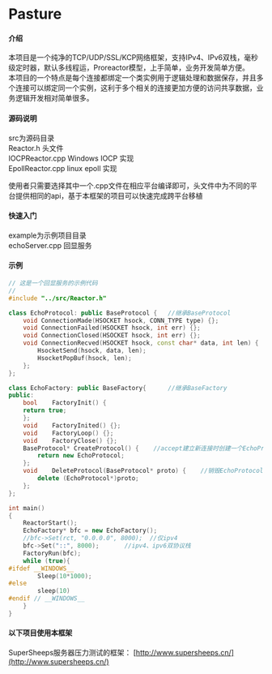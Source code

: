 # Pasture

#### 介绍

本项目是一个纯净的TCP/UDP/SSL/KCP网络框架，支持IPv4、IPv6双栈，毫秒级定时器，默认多线程运，Proreactor模型，上手简单，业务开发简单方便。  
本项目的一个特点是每个连接都绑定一个类实例用于逻辑处理和数据保存，并且多个连接可以绑定同一个实例，这利于多个相关的连接更加方便的访问共享数据，业务逻辑开发相对简单很多。


#### 源码说明

src为源码目录  
Reactor.h    头文件  
IOCPReactor.cpp    Windows IOCP 实现  
EpollReactor.cpp    linux epoll 实现

使用者只需要选择其中一个.cpp文件在相应平台编译即可，头文件中为不同的平台提供相同的api，基于本框架的项目可以快速完成跨平台移植

#### 快速入门

example为示例项目目录  
echoServer.cpp    回显服务  

#### 示例
```C++
// 这是一个回显服务的示例代码
//
#include "../src/Reactor.h"

class EchoProtocol: public BaseProtocol	{	//继承BaseProtocol
    void ConnectionMade(HSOCKET hsock, CONN_TYPE type) {};
    void ConnectionFailed(HSOCKET hsock, int err) {};
    void ConnectionClosed(HSOCKET hsock, int err) {};
    void ConnectionRecved(HSOCKET hsock, const char* data, int len) {
        HsocketSend(hsock, data, len); 
        HsocketPopBuf(hsock, len);
    };
};

class EchoFactory: public BaseFactory{		//继承BaseFactory
public:
    bool	FactoryInit() { 
	return true; 
    };
    void	FactoryInited() {};
    void	FactoryLoop() {};
    void	FactoryClose() {};
    BaseProtocol* CreateProtocol() {    //accept建立新连接时创建一个EchoProtocol对象
        return new EchoProtocol;
    };
    void	DeleteProtocol(BaseProtocol* proto) {    //销毁EchoProtocol对象
        delete (EchoProtocol*)proto;
    };
};

int main()
{
    ReactorStart();
    EchoFactory* bfc = new EchoFactory();
    //bfc->Set(rct, "0.0.0.0", 8000);  //仅ipv4
    bfc->Set("::", 8000);		//ipv4、ipv6双协议栈
    FactoryRun(bfc);
    while (true){
#ifdef __WINDOWS__
        Sleep(10*1000);
#else
        sleep(10)
#endif // __WINDOWS__
    }
}
```


#### 以下项目使用本框架

SuperSheeps服务器压力测试的框架： [http://www.supersheeps.cn/](http://www.supersheeps.cn/) 

